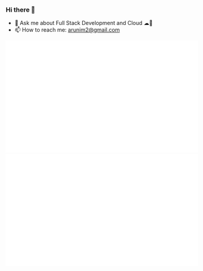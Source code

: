 ### Hi there 👋
- 💬 Ask me about Full Stack Development and Cloud ☁🚀
- 📫 How to reach me: arunim2@gmail.com

![Arunim's Statistics](https://raw.githubusercontent.com/arunim2405/my-github-stats/master/generated/overview.svg)
![Language Statistics](https://raw.githubusercontent.com/arunim2405/my-github-stats/master/generated/languages.svg)

<!--
**arunim2405/arunim2405** is a ✨ _special_ ✨ repository because its `README.md` (this file) appears on your GitHub profile.

Here are some ideas to get you started:

- 🔭 I’m currently working on ...
- 🌱 I’m currently learning ...
- 👯 I’m looking to collaborate on ...
- 🤔 I’m looking for help with ...
- 💬 Ask me about ...
- 📫 How to reach me: ...
- 😄 Pronouns: ...
- ⚡ Fun fact: ...
-->
